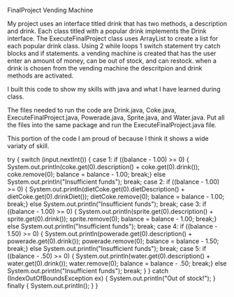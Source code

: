 FinalProject Vending Machine 

My project uses an interface titled drink that has two methods, a description and drink. Each class titled with a popular drink implements the Drink interface. 
The ExecuteFinalProject class uses ArrayList to create a list for each popular drink class. Using 2 while loops 1 switch statement try catch blocks and if statements. 
a vending machine is created that has the user enter an amount of money, can be out of stock, and can restock. when a drink is chosen from the vending machine the
descritpion and drink methods are activated. 

I built this code to show my skills with java and what I have learned during class.

The files needed to run the code are Drink.java, Coke.java, ExecuteFinalProject.java, Powerade.java, Sprite.java, and Water.java. Put all the files into the same package 
and run the ExecuteFinalProject.java file. 

This portion of the code I am proud of because I think it shows a wide variaty of skill. 

try {
			switch (input.nextInt()) {
			case 1: if ((balance - 1.00) >= 0) {
					System.out.println(coke.get(0).description() + coke.get(0).drink());
					coke.remove(0);
					balance = balance - 1.00;
					break;}
					else 
					System.out.println("Insufficient funds"); break;
			case 2: if ((balance - 1.00) >= 0) {
					System.out.println(dietCoke.get(0).dietDescription() + dietCoke.get(0).drinkDiet());
					dietCoke.remove(0);
					balance = balance - 1.00; 
					break;}
					else 
					System.out.println("Insufficient funds"); break;
			case 3: if ((balance - 1.00) >= 0) {
					System.out.println(sprite.get(0).description() + sprite.get(0).drink());
					sprite.remove(0);
					balance = balance - 1.00;
					break;}
					else 
					System.out.println("Insufficient funds"); break;
			case 4: if ((balance - 1.50) >= 0) {
					System.out.println(powerade.get(0).description() + powerade.get(0).drink());
					powerade.remove(0);
					balance = balance - 1.50;
					break;}
					else 
					System.out.println("Insufficient funds"); break;
			case 5: if ((balance - .50) >= 0) {
					System.out.println(water.get(0).description() + water.get(0).drink());
					water.remove(0);
					balance = balance - .50; 
					break;}
					else 
					System.out.println("Insufficient funds"); break;
				}
			}
		catch (IndexOutOfBoundsException ex) {
			System.out.println("Out of stock!");
			}
		finally {
			System.out.println();
				}
			}
